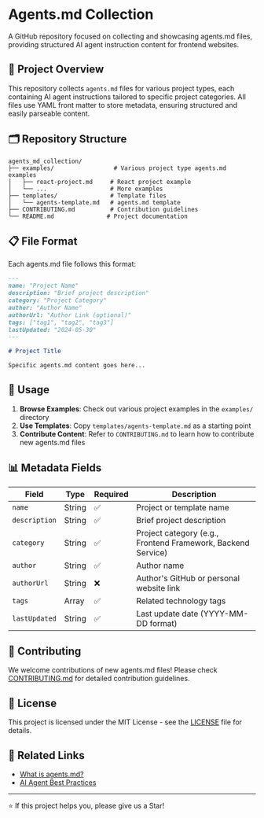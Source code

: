 # Agents.md Collection

A GitHub repository focused on collecting and showcasing agents.md files, providing structured AI agent instruction content for frontend websites.

## 📖 Project Overview

This repository collects `agents.md` files for various project types, each containing AI agent instructions tailored to specific project categories. All files use YAML front matter to store metadata, ensuring structured and easily parseable content.

## 🗂️ Repository Structure

```
agents_md_collection/
├── examples/                 # Various project type agents.md examples
│   ├── react-project.md     # React project example
│   └── ...                  # More examples
├── templates/               # Template files
│   └── agents-template.md   # agents.md template
├── CONTRIBUTING.md          # Contribution guidelines
└── README.md               # Project documentation
```

## 📋 File Format

Each agents.md file follows this format:

```markdown
---
name: "Project Name"
description: "Brief project description"
category: "Project Category"
author: "Author Name"
authorUrl: "Author Link (optional)"
tags: ["tag1", "tag2", "tag3"]
lastUpdated: "2024-05-30"
---

# Project Title

Specific agents.md content goes here...
```

## 🚀 Usage

1. **Browse Examples**: Check out various project examples in the `examples/` directory
2. **Use Templates**: Copy `templates/agents-template.md` as a starting point
3. **Contribute Content**: Refer to `CONTRIBUTING.md` to learn how to contribute new agents.md files

## 📊 Metadata Fields

| Field         | Type   | Required | Description                                                  |
| ------------- | ------ | -------- | ------------------------------------------------------------ |
| `name`        | String | ✅       | Project or template name                                     |
| `description` | String | ✅       | Brief project description                                    |
| `category`    | String | ✅       | Project category (e.g., Frontend Framework, Backend Service) |
| `author`      | String | ✅       | Author name                                                  |
| `authorUrl`   | String | ❌       | Author's GitHub or personal website link                     |
| `tags`        | Array  | ✅       | Related technology tags                                      |
| `lastUpdated` | String | ✅       | Last update date (YYYY-MM-DD format)                         |

## 🤝 Contributing

We welcome contributions of new agents.md files! Please check [CONTRIBUTING.md](CONTRIBUTING.md) for detailed contribution guidelines.

## 📄 License

This project is licensed under the MIT License - see the [LICENSE](LICENSE) file for details.

## 🔗 Related Links

- [What is agents.md?](https://github.com/AugmentCode/agents.md)
- [AI Agent Best Practices](https://docs.augmentcode.com)

---

⭐ If this project helps you, please give us a Star!
